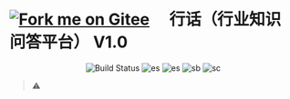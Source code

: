 # [![Fork me on Gitee](https://res.cloudinary.com/anuraghazra/image/upload/v1594908242/logo_ccswme.svg)](https://github.com/zhaojie777/HangHua-Base) &emsp;行话（行业知识问答平台） V1.0

<p align="center"> 
 <img src="https://img.shields.io/badge/build-passing-success.svg" alt="Build Status">
 <img src="https://img.shields.io/badge/easyweb%20-green.svg" alt="es"/>
 <img src="https://img.shields.io/badge/elasticsearch%20-6.5.4-green.svg" alt="es"/>
 <img src="https://img.shields.io/badge/Spring%20Boot-2.1.16.RELEASE-blue.svg" alt="sb">
 <img src="https://img.shields.io/badge/Spring%20Cloud-Greenwich.SR6.RELEASE-blue.svg" alt="sc">
</p>

> :warning:


